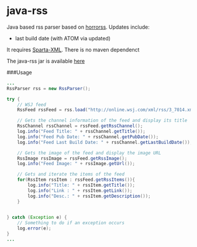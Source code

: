 java-rss
========
Java based rss parser based on [horrorss](https://code.google.com/p/horrorss/). Updates include:

* last build date (with ATOM via updated)

It requires [Sparta-XML](http://sparta-xml.sourceforge.net/). There is no maven dependenct 

The java-rss jar is available [here](https://github.com/gmjordan/java-rss/raw/master/target/java-rss-1.0.0.jar)

###Usage

```java
...
RssParser rss = new RssParser();

try {
	// WSJ feed
	RssFeed rssFeed = rss.load("http://online.wsj.com/xml/rss/3_7014.xml");

	// Gets the channel information of the feed and display its title
	RssChannel rssChannel = rssFeed.getRssChannel();
	log.info("Feed Title: " + rssChannel.getTitle());
	log.info("Feed Pub Date: " + rssChannel.getPubDate());
	log.info("Feed Last Build Date: " + rssChannel.getLastBuildDate());

	// Gets the image of the feed and display the image URL
	RssImage rssImage = rssFeed.getRssImage();
	log.info("Feed Image: " + rssImage.getUrl());

	// Gets and iterate the items of the feed
	for(RssItem rssItem : rssFeed.getRssItems()){
		log.info("Title: " + rssItem.getTitle());
		log.info("Link : " + rssItem.getLink());
		log.info("Desc.: " + rssItem.getDescription());
	}
	

} catch (Exception e) {
	// Something to do if an exception occurs
	log.error(e);
}
...
```
